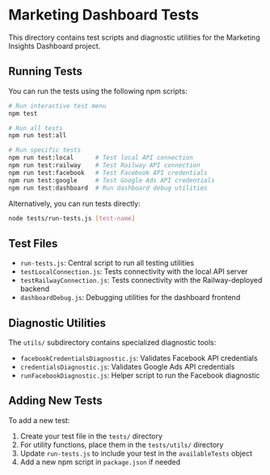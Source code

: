 # Marketing Dashboard Tests

This directory contains test scripts and diagnostic utilities for the Marketing Insights Dashboard project.

## Running Tests

You can run the tests using the following npm scripts:

```bash
# Run interactive test menu
npm test

# Run all tests
npm run test:all

# Run specific tests
npm run test:local      # Test local API connection
npm run test:railway    # Test Railway API connection
npm run test:facebook   # Test Facebook API credentials
npm run test:google     # Test Google Ads API credentials 
npm run test:dashboard  # Run dashboard debug utilities
```

Alternatively, you can run tests directly:

```bash
node tests/run-tests.js [test-name]
```

## Test Files

- `run-tests.js`: Central script to run all testing utilities
- `testLocalConnection.js`: Tests connectivity with the local API server
- `testRailwayConnection.js`: Tests connectivity with the Railway-deployed backend
- `dashboardDebug.js`: Debugging utilities for the dashboard frontend

## Diagnostic Utilities

The `utils/` subdirectory contains specialized diagnostic tools:

- `facebookCredentialsDiagnostic.js`: Validates Facebook API credentials
- `credentialsDiagnostic.js`: Validates Google Ads API credentials
- `runFacebookDiagnostic.js`: Helper script to run the Facebook diagnostic

## Adding New Tests

To add a new test:

1. Create your test file in the `tests/` directory
2. For utility functions, place them in the `tests/utils/` directory
3. Update `run-tests.js` to include your test in the `availableTests` object
4. Add a new npm script in `package.json` if needed